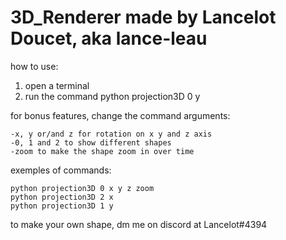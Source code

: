 # 3D_Renderer made by Lancelot Doucet, aka lance-leau

how to use:
1) open a terminal
2) run the command python projection3D 0 y

for bonus features, change the command arguments:
```
-x, y or/and z for rotation on x y and z axis
-0, 1 and 2 to show different shapes
-zoom to make the shape zoom in over time
```

exemples of commands:
```
python projection3D 0 x y z zoom
python projection3D 2 x
python projection3D 1 y
```
to make your own shape, dm me on discord at Lancelot#4394
